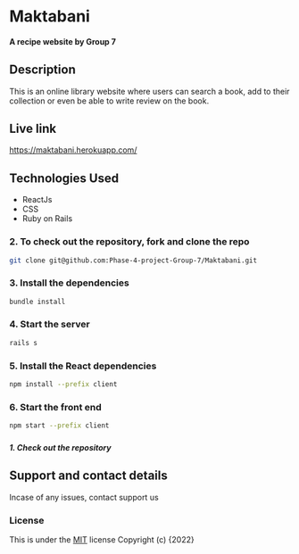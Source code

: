 # Maktabani
#### A recipe website by Group 7
## Description
This is an online library website where users can search a book, add to their collection or even be able to write review on the book.
## Live link
https://maktabani.herokuapp.com/


## Technologies Used
* ReactJs
* CSS
* Ruby on Rails

### 2. To check out the repository, fork and clone the repo
```bash
git clone git@github.com:Phase-4-project-Group-7/Maktabani.git
```
### 3. Install the dependencies
```bash
bundle install
```
### 4. Start the server
```bash
rails s
```
### 5. Install the React dependencies
```bash
npm install --prefix client
```
### 6. Start the front end
```bash
npm start --prefix client
```
###


##### 1. Check out the repository

## Support and contact details
Incase of any issues, contact support us
### License
This is under the [MIT](LICENSE) license
Copyright (c) {2022} 
